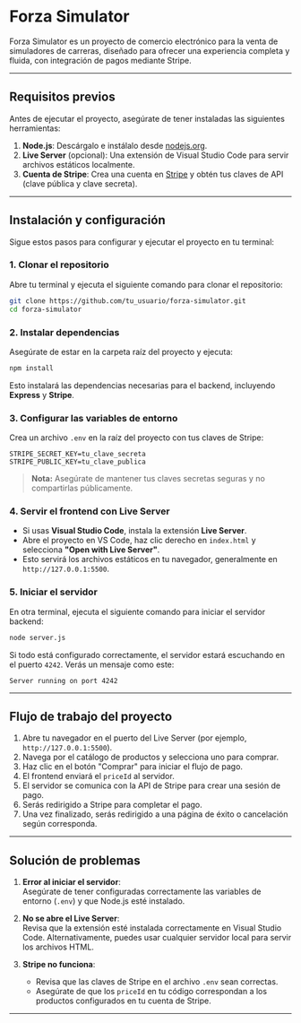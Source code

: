 
# Forza Simulator

Forza Simulator es un proyecto de comercio electrónico para la venta de simuladores de carreras, diseñado para ofrecer una experiencia completa y fluida, con integración de pagos mediante Stripe.

---

## Requisitos previos

Antes de ejecutar el proyecto, asegúrate de tener instaladas las siguientes herramientas:

1. **Node.js**: Descárgalo e instálalo desde [nodejs.org](https://nodejs.org/).  
2. **Live Server** (opcional): Una extensión de Visual Studio Code para servir archivos estáticos localmente.  
3. **Cuenta de Stripe**: Crea una cuenta en [Stripe](https://stripe.com) y obtén tus claves de API (clave pública y clave secreta).

---

## Instalación y configuración

Sigue estos pasos para configurar y ejecutar el proyecto en tu terminal:

### 1. Clonar el repositorio
Abre tu terminal y ejecuta el siguiente comando para clonar el repositorio:  
```bash
git clone https://github.com/tu_usuario/forza-simulator.git
cd forza-simulator
```

### 2. Instalar dependencias
Asegúrate de estar en la carpeta raíz del proyecto y ejecuta:  
```bash
npm install
```

Esto instalará las dependencias necesarias para el backend, incluyendo **Express** y **Stripe**.

### 3. Configurar las variables de entorno
Crea un archivo `.env` en la raíz del proyecto con tus claves de Stripe:  
```env
STRIPE_SECRET_KEY=tu_clave_secreta
STRIPE_PUBLIC_KEY=tu_clave_publica
```

> **Nota:** Asegúrate de mantener tus claves secretas seguras y no compartirlas públicamente.

### 4. Servir el frontend con Live Server
- Si usas **Visual Studio Code**, instala la extensión **Live Server**.  
- Abre el proyecto en VS Code, haz clic derecho en `index.html` y selecciona **"Open with Live Server"**.  
- Esto servirá los archivos estáticos en tu navegador, generalmente en `http://127.0.0.1:5500`.

### 5. Iniciar el servidor
En otra terminal, ejecuta el siguiente comando para iniciar el servidor backend:  
```bash
node server.js
```

Si todo está configurado correctamente, el servidor estará escuchando en el puerto `4242`. Verás un mensaje como este:  
```
Server running on port 4242
```

---

## Flujo de trabajo del proyecto

1. Abre tu navegador en el puerto del Live Server (por ejemplo, `http://127.0.0.1:5500`).
2. Navega por el catálogo de productos y selecciona uno para comprar.
3. Haz clic en el botón "Comprar" para iniciar el flujo de pago.
4. El frontend enviará el `priceId` al servidor.
5. El servidor se comunica con la API de Stripe para crear una sesión de pago.
6. Serás redirigido a Stripe para completar el pago.
7. Una vez finalizado, serás redirigido a una página de éxito o cancelación según corresponda.

---

## Solución de problemas

1. **Error al iniciar el servidor**:  
   Asegúrate de tener configuradas correctamente las variables de entorno (`.env`) y que Node.js esté instalado.

2. **No se abre el Live Server**:  
   Revisa que la extensión esté instalada correctamente en Visual Studio Code. Alternativamente, puedes usar cualquier servidor local para servir los archivos HTML.

3. **Stripe no funciona**:  
   - Revisa que las claves de Stripe en el archivo `.env` sean correctas.  
   - Asegúrate de que los `priceId` en tu código correspondan a los productos configurados en tu cuenta de Stripe.

---
